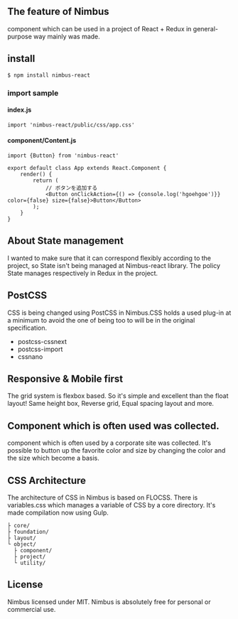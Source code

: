 ## The feature of Nimbus

component which can be used in a project of React + Redux in general-purpose way mainly was made.

## install

```
$ npm install nimbus-react
```

### import sample

#### index.js

```
import 'nimbus-react/public/css/app.css'
```

#### component/Content.js

```
import {Button} from 'nimbus-react'

export default class App extends React.Component {
    render() {
        return (
            // ボタンを追加する
            <Button onClickAction={() => {console.log('hgoehgoe')}} color={false} size={false}>Button</Button>
        );
    }
}

```

## About State management

I wanted to make sure that it can correspond flexibly according to the project, so State isn't being managed at Nimbus-react library. The policy State manages respectively in Redux in the project.

## PostCSS

CSS is being changed using PostCSS in Nimbus.CSS holds a used plug-in at a minimum to avoid the one of being too to will be in the original specification.

- postcss-cssnext
- postcss-import
- cssnano

## Responsive & Mobile first

The grid system is flexbox based. So it's simple and excellent than the float layout! Same height box, Reverse grid, Equal spacing layout and more.

## Component which is often used was collected.

component which is often used by a corporate site was collected. It's possible to button up the favorite color and size by changing the color and the size which become a basis.

## CSS Architecture

The architecture of CSS in Nimbus is based on FLOCSS. There is variables.css which manages a variable of CSS by a core directory. It's made compilation now using Gulp.

```
├ core/
├ foundation/
├ layout/
└ object/
  ├ component/
  ├ project/
  └ utility/
```

## License

Nimbus licensed under MIT. Nimbus is absolutely free for personal or commercial use.
